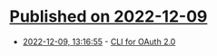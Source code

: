 # [Published on 2022-12-09](index.md)

* [2022-12-09, 13:16:55](https://news.ycombinator.com/item?id=33920885) - [CLI for OAuth 2.0](https://github.com/cloudentity/oauth2c)
